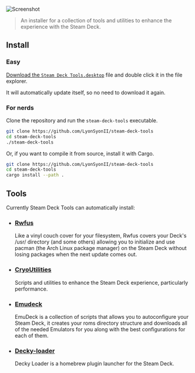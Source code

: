 ![Screenshot](https://github.com/LyonSyonII/steam-deck-tools/blob/main/assets/screenshot.png)

> An installer for a collection of tools and utilities to enhance the experience with the Steam Deck.

## Install
### Easy
[Download the `Steam Deck Tools.desktop`](https://github.com/LyonSyonII/steam-deck-tools/releases/latest/download/Steam-Deck-Tools.desktop) file and double click it in the file explorer.

It will automatically update itself, so no need to download it again.

### For nerds
Clone the repository and run the `steam-deck-tools` executable.
```bash
git clone https://github.com/LyonSyonII/steam-deck-tools
cd steam-deck-tools
./steam-deck-tools
```

Or, if you want to compile it from source, install it with Cargo.
```bash
git clone https://github.com/LyonSyonII/steam-deck-tools
cd steam-deck-tools
cargo install --path .
```

## Tools
Currently Steam Deck Tools can automatically install:
- ### [Rwfus](https://github.com/ValShaped/rwfus)  
  Like a vinyl couch cover for your filesystem, Rwfus covers your Deck's /usr/ directory (and some others) allowing you to initialize and use pacman (the Arch Linux package manager) on the Steam Deck without losing packages when the next update comes out.  

- ### [CryoUtilities](https://github.com/CryoByte33/steam-deck-utilities)
  Scripts and utilities to enhance the Steam Deck experience, particularly performance.

- ### [Emudeck](https://github.com/dragoonDorise/EmuDeck)
  EmuDeck is a collection of scripts that allows you to autoconfigure your Steam Deck, it creates your roms directory structure and downloads all of the needed Emulators for you along with the best configurations for each of them.

- ### [Decky-loader](https://github.com/SteamDeckHomebrew/decky-loader)
  Decky Loader is a homebrew plugin launcher for the Steam Deck.
